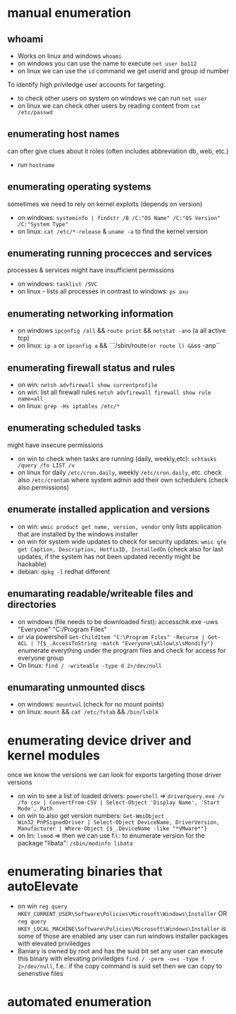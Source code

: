 # manual enumeration

## whoami
* Works on linux and windows ``whoami``
* on windows you can use the name to execute ``net user bo112``
* on linux we can use the ``id`` command we get userid and group id number

To identify high priviledge user accounts for targeting: 
* to check other users on system on windows we can run ``net user``
* on linux we can check other users by reading content from ``cat /etc/passwd``

## enumerating host names
can ofter give clues about it roles (often includes abbreviation db, web, etc.)
* run ``hostname``

## enumerating operating systems
sometimes we need to rely on kernel exploits (depends on version)
* on windows: ``systeminfo | findstr /B /C:"OS Name" /C:"OS Version" /C:"System Type"``
* on linux: ``cat /etc/*-release`` & ``uname -a`` to find the kernel version

## enumerating running procecces and services
processes & services might have insufficient permissions
* on windows: ``tasklist /SVC``
* on linux - lists all processes in contrast to windows: ``ps axu``

## enumerating networking information
* on windows ``ipconfig /all`` && ``route print`` && ``netstat -ano`` (a all active tcp)
* on linux: ``ip a`` or ``ipconfig a`` && ```/sbin/route`` (or route l) && ``ss -anp``

## enumerating firewall status and rules
* on win: ``netsh advfirewall show currentprofile``
* on win: list all firewall rules ``netsh advfirewall firewall show rule name=all``
* on linux: ``grep -Hs iptables /etc/*``

## enumerating scheduled tasks
might have insecure permissions
* on win to check when tasks are running (daily, weekly,etc): ``schtasks /query /fo LIST /v``
* on linux for daily ``/etc/cron.daily``, weekly ``/etc/cron.daily``, etc. check also ``/etc/crontab`` where system admin add their own schedulers (check also permissions)

## enumerate installed application and versions
* on win: ``wmic product get name, version, vendor`` only lists application that are installed by the windows installer
* on win for system wide updates to check for security updates: ``wmic qfe get Caption, Description, HotfixID, InstalledOn`` (check also for last updates, if the system has not been updated recently might be hackable)
* debian: ``dpkg -l`` redhat different 

## enumarating readable/writeable files and directories
* on windows (file needs to be downloaded first): accesschk.exe -uws "Everyone" "C:/Program Files"
* or via powershell ``Get-ChildItem "C:\Program Files" -Recurse | Get-ACL | ?{$_.AccessToString -match "Everyone\sAllow\s\sMondify"}`` enumerate everything under the program files and check for access for everyone group
* On linux: ``find / -writeable -type d 2>/dev/null``

## enumarating unmounted discs
* on windows: ``mountvol`` (check for no mount points)
* on linux: ``mount`` && ``cat /etc/fstab`` && ``/bin/lsblk``

# enumerating device driver and kernel modules
once we know the versions we can look for exports targeting those driver versions
* on win to see a list of loaded drivers: ``powershell`` => ``driverquery.exe /v /fo csv | ConvertFrom-CSV | Select-Object 'Display Name', 'Start Mode', Path``
* on win to also get version numbers: ``Get-WmiObject Win32_PnPSignedDriver | Select-Object DeviceName, DriverVersion, Manufacturer | Where-Object {$_.DeviceName -like "*VMware*"}``
* on lin: ``lsmod`` => then we can use f.i.: to enumerate version for the package "libata": ``/sbin/modinfo libata``

# enumerating binaries that autoElevate
* on win ``reg query HKEY_CURRENT_USER\Software\Policies\Microsoft\Windows\Installer`` OR ``reg query HKEY_LOCAL_MACHINE\Software\Policies\Microsoft\Windows\Installer`` is some of those are enabled any user can run windows installer packages with elevated priviledges
* Baniary is owned by root and has the suid bit set any user can execute this binary with elevating priviledges ``find / -perm -u=s -type f 2>/dev/null``, f.e.: if the copy command is suid set then we can copy to senenstive files



# automated enumeration
